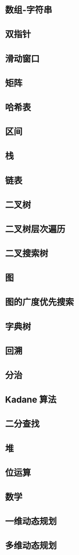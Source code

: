 # 数组-字符串

# 双指针

# 滑动窗口

# 矩阵

# 哈希表

# 区间

# 栈

# 链表

# 二叉树

# 二叉树层次遍历

# 二叉搜索树

# 图

# 图的广度优先搜索

# 字典树

# 回溯

# 分治

# Kadane 算法

# 二分查找

# 堆

# 位运算

# 数学

# 一维动态规划

# 多维动态规划

